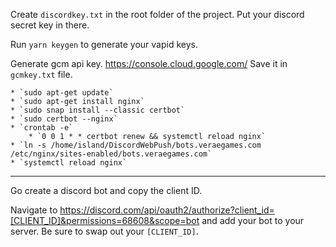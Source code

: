 Create `discordkey.txt` in the root folder of the project.
Put your discord secret key in there.

Run `yarn keygen` to generate your vapid keys.

Generate gcm api key.
https://console.cloud.google.com/
Save it in `gcmkey.txt` file.

    * `sudo apt-get update`
    * `sudo apt-get install nginx`
    * `sudo snap install --classic certbot`
    * `sudo certbot --nginx`
    * `crontab -e`
        * `0 0 1 * * certbot renew && systemctl reload nginx`
    * `ln -s /home/island/DiscordWebPush/bots.veraegames.com /etc/nginx/sites-enabled/bots.veraegames.com`
    * `systemctl reload nginx`

---

Go create a discord bot and copy the client ID.

Navigate to https://discord.com/api/oauth2/authorize?client_id=[CLIENT_ID]&permissions=68608&scope=bot and add your bot to your server. Be sure to swap out your `[CLIENT_ID]`.
